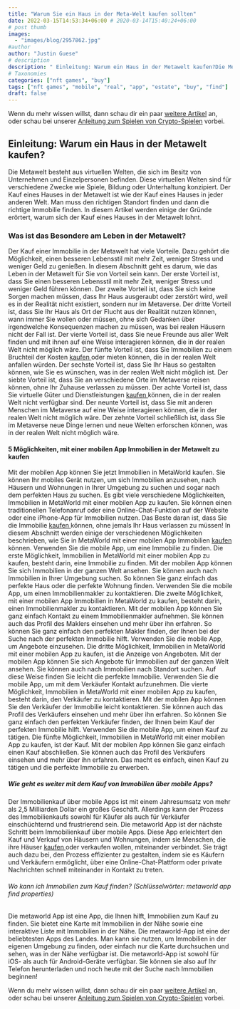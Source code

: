 ```yaml
---
title: "Warum Sie ein Haus in der Meta-Welt kaufen sollten"
date: 2022-03-15T14:53:34+06:00 # 2020-03-14T15:40:24+06:00
# post thumb
images:
  - "images/blog/2957862.jpg"
#author
author: "Justin Guese"
# description
description: " Einleitung: Warum ein Haus in der Metawelt kaufen?Die Metawelt besteht aus virtuellen Welten, die sich im Besitz von Unternehmen und Einzelpersonen befind"
# Taxonomies
categories: ["nft games", "buy"]
tags: ["nft games", "mobile", "real", "app", "estate", "buy", "find"]
draft: false
---
```



Wenn du mehr wissen willst, dann schau dir ein paar [weitere Artikel](/blog/) an, oder schau bei unserer [Anleitung zum Spielen von Crypto-Spielen](/services/how-do-i-get-started/) vorbei.


## Einleitung: Warum ein Haus in der Metawelt kaufen?

Die Metawelt besteht aus virtuellen Welten, die sich im Besitz von Unternehmen und Einzelpersonen befinden. Diese virtuellen Welten sind für verschiedene Zwecke wie Spiele, Bildung oder Unterhaltung konzipiert.
Der Kauf eines Hauses in der Metawelt ist wie der Kauf eines Hauses in jeder anderen Welt. Man muss den richtigen Standort finden und dann die richtige Immobilie finden. In diesem Artikel werden einige der Gründe erörtert, warum sich der Kauf eines Hauses in der Metawelt lohnt.

### Was ist das Besondere am Leben in der Metawelt?

Der Kauf einer Immobilie in der Metawelt hat viele Vorteile. Dazu gehört die Möglichkeit, einen besseren Lebensstil mit mehr Zeit, weniger Stress und weniger Geld zu genießen. 
In diesem Abschnitt geht es darum, wie das Leben in der Metawelt für Sie von Vorteil sein kann.
Der erste Vorteil ist, dass Sie einen besseren Lebensstil mit mehr Zeit, weniger Stress und weniger Geld führen können.
Der zweite Vorteil ist, dass Sie sich keine Sorgen machen müssen, dass Ihr Haus ausgeraubt oder zerstört wird, weil es in der Realität nicht existiert, sondern nur im Metaverse.
Der dritte Vorteil ist, dass Sie Ihr Haus als Ort der Flucht aus der Realität nutzen können, wann immer Sie wollen oder müssen, ohne sich Gedanken über irgendwelche Konsequenzen machen zu müssen, was bei realen Häusern nicht der Fall ist.
Der vierte Vorteil ist, dass Sie neue Freunde aus aller Welt finden und mit ihnen auf eine Weise interagieren können, die in der realen Welt nicht möglich wäre.
Der fünfte Vorteil ist, dass Sie Immobilien zu einem Bruchteil der Kosten [ kaufen ](https://accounts.binance.com/en/register?ref=37092355) oder mieten können, die in der realen Welt anfallen würden.
Der sechste Vorteil ist, dass Sie Ihr Haus so gestalten können, wie Sie es wünschen, was in der realen Welt nicht möglich ist.
Der siebte Vorteil ist, dass Sie an verschiedene Orte im Metaverse reisen können, ohne Ihr Zuhause verlassen zu müssen.
Der achte Vorteil ist, dass Sie virtuelle Güter und Dienstleistungen [ kaufen ](https://accounts.binance.com/en/register?ref=37092355) können, die in der realen Welt nicht verfügbar sind.
Der neunte Vorteil ist, dass Sie mit anderen Menschen im Metaverse auf eine Weise interagieren können, die in der realen Welt nicht möglich wäre.
Der zehnte Vorteil schließlich ist, dass Sie im Metaverse neue Dinge lernen und neue Welten erforschen können, was in der realen Welt nicht möglich wäre.

#### 5 Möglichkeiten, mit einer mobilen App Immobilien in der Metawelt zu kaufen

Mit der mobilen App können Sie jetzt Immobilien in MetaWorld kaufen. Sie können Ihr mobiles Gerät nutzen, um sich Immobilien anzusehen, nach Häusern und Wohnungen in Ihrer Umgebung zu suchen und sogar nach dem perfekten Haus zu suchen.
Es gibt viele verschiedene Möglichkeiten, Immobilien in MetaWorld mit einer mobilen App zu kaufen. Sie können einen traditionellen Telefonanruf oder eine Online-Chat-Funktion auf der Website oder eine iPhone-App für Immobilien nutzen. Das Beste daran ist, dass Sie die Immobilie [ kaufen ](https://accounts.binance.com/en/register?ref=37092355) können, ohne jemals Ihr Haus verlassen zu müssen!
In diesem Abschnitt werden einige der verschiedenen Möglichkeiten beschrieben, wie Sie in MetaWorld mit einer mobilen App Immobilien [ kaufen ](https://accounts.binance.com/en/register?ref=37092355) können.
Verwenden Sie die mobile App, um eine Immobilie zu finden. Die erste Möglichkeit, Immobilien in MetaWorld mit einer mobilen App zu kaufen, besteht darin, eine Immobilie zu finden. Mit der mobilen App können Sie sich Immobilien in der ganzen Welt ansehen. Sie können auch nach Immobilien in Ihrer Umgebung suchen. So können Sie ganz einfach das perfekte Haus oder die perfekte Wohnung finden. 
Verwenden Sie die mobile App, um einen Immobilienmakler zu kontaktieren. Die zweite Möglichkeit, mit einer mobilen App Immobilien in MetaWorld zu kaufen, besteht darin, einen Immobilienmakler zu kontaktieren. Mit der mobilen App können Sie ganz einfach Kontakt zu einem Immobilienmakler aufnehmen. Sie können auch das Profil des Maklers einsehen und mehr über ihn erfahren. So können Sie ganz einfach den perfekten Makler finden, der Ihnen bei der Suche nach der perfekten Immobilie hilft. 
Verwenden Sie die mobile App, um Angebote einzusehen. Die dritte Möglichkeit, Immobilien in MetaWorld mit einer mobilen App zu kaufen, ist die Anzeige von Angeboten. Mit der mobilen App können Sie sich Angebote für Immobilien auf der ganzen Welt ansehen. Sie können auch nach Immobilien nach Standort suchen. Auf diese Weise finden Sie leicht die perfekte Immobilie. 
Verwenden Sie die mobile App, um mit dem Verkäufer Kontakt aufzunehmen. Die vierte Möglichkeit, Immobilien in MetaWorld mit einer mobilen App zu kaufen, besteht darin, den Verkäufer zu kontaktieren. Mit der mobilen App können Sie den Verkäufer der Immobilie leicht kontaktieren. Sie können auch das Profil des Verkäufers einsehen und mehr über ihn erfahren. So können Sie ganz einfach den perfekten Verkäufer finden, der Ihnen beim Kauf der perfekten Immobilie hilft. 
Verwenden Sie die mobile App, um einen Kauf zu tätigen. Die fünfte Möglichkeit, Immobilien in MetaWorld mit einer mobilen App zu kaufen, ist der Kauf. Mit der mobilen App können Sie ganz einfach einen Kauf abschließen. Sie können auch das Profil des Verkäufers einsehen und mehr über ihn erfahren. Das macht es einfach, einen Kauf zu tätigen und die perfekte Immobilie zu erwerben.

##### Wie geht es weiter mit dem Kauf von Immobilien über mobile Apps?

Der Immobilienkauf über mobile Apps ist mit einem Jahresumsatz von mehr als 2,5 Milliarden Dollar ein großes Geschäft. Allerdings kann der Prozess des Immobilienkaufs sowohl für Käufer als auch für Verkäufer einschüchternd und frustrierend sein.
Die metaworld App ist der nächste Schritt beim Immobilienkauf über mobile Apps. Diese App erleichtert den Kauf und Verkauf von Häusern und Wohnungen, indem sie Menschen, die ihre Häuser [ kaufen ](https://accounts.binance.com/en/register?ref=37092355) oder verkaufen wollen, miteinander verbindet. Sie trägt auch dazu bei, den Prozess effizienter zu gestalten, indem sie es Käufern und Verkäufern ermöglicht, über eine Online-Chat-Plattform oder private Nachrichten schnell miteinander in Kontakt zu treten.

###### Wo kann ich Immobilien zum Kauf finden? (Schlüsselwörter: metaworld app find properties)

Die metaworld App ist eine App, die Ihnen hilft, Immobilien zum Kauf zu finden. Sie bietet eine Karte mit Immobilien in der Nähe sowie eine interaktive Liste mit Immobilien in der Nähe.
Die metaworld-App ist eine der beliebtesten Apps des Landes. Man kann sie nutzen, um Immobilien in der eigenen Umgebung zu finden, oder einfach nur die Karte durchsuchen und sehen, was in der Nähe verfügbar ist.
Die metaworld-App ist sowohl für iOS- als auch für Android-Geräte verfügbar. Sie können sie also auf Ihr Telefon herunterladen und noch heute mit der Suche nach Immobilien beginnen!


Wenn du mehr wissen willst, dann schau dir ein paar [weitere Artikel](/blog/) an, oder schau bei unserer [Anleitung zum Spielen von Crypto-Spielen](/services/how-do-i-get-started/) vorbei.

